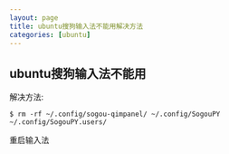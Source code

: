 ```yaml
---
layout: page
title: ubuntu搜狗输入法不能用解决方法
categories: [ubuntu]
---
```


## ubuntu搜狗输入法不能用

解决方法:

```
$ rm -rf ~/.config/sogou-qimpanel/ ~/.config/SogouPY ~/.config/SogouPY.users/
```
重启输入法
